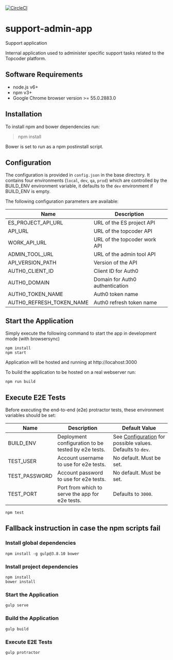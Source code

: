[![CircleCI](https://circleci.com/gh/topcoder-platform/admin-app.svg?style=svg)](https://circleci.com/gh/topcoder-platform/admin-app)
# support-admin-app
Support application

Internal application used to administer specific support tasks related to the Topcoder platform.

## Software Requirements

- node.js v6+
- npm v3+
- Google Chrome browser version >= 55.0.2883.0

## Installation

To install npm and bower dependencies run:

> npm install

Bower is set to run as a npm postinstall script.

## Configuration

The configuration is provided in `config.json` in the base directory.
It contains four environments (`local`, `dev`, `qa`, `prod`) which are controlled by the BUILD_ENV environment variable,
it defaults to the `dev` environment if BUILD_ENV is empty.

The following configuration parameters are available:

| Name                     | Description                     |
|--------------------------|---------------------------------|
| ES_PROJECT_API_URL       | URL of the ES project API       |
| API_URL                  | URL of the topcoder API         |
| WORK_API_URL             | URL of the topcoder work API    |
| ADMIN_TOOL_URL           | URL of the admin tool API       |
| API_VERSION_PATH         | Version of the API              |
| AUTH0_CLIENT_ID          | Client ID for Auth0             |
| AUTH0_DOMAIN             | Domain for Auth0 authentication |
| AUTH0_TOKEN_NAME         | Auth0 token name                |
| AUTH0_REFRESH_TOKEN_NAME | Auth0 refresh token name        |

## Start the Application

Simply execute the following command to start the app in development mode (with browsersync)
```
npm install
npm start
```
Application will be hosted and running at http://locahost:3000

To build the application to be hosted on a real webserver run:
```
npm run build
```

## Execute E2E Tests

Before executing the end-to-end (e2e) protractor tests, these environment variables should be set:

| Name | Description | Default Value |
| --- | --- | --- |
| BUILD_ENV | Deployment configuration to be tested by e2e tests. | See [Configuration](#configuration) for possible values. Defaults to `dev`. |
| TEST_USER | Account username to use for e2e tests. | No default. Must be set. |
| TEST_PASSWORD | Account password to use for e2e tests. | No default. Must be set. |
| TEST_PORT | Port from which to serve the app for e2e tests. | Defaults to `3000`. |

```npm test```

## Fallback instruction in case the npm scripts fail

### Install global dependencies

```npm install -g gulp@3.8.10 bower```

### Install project dependencies

```
npm install
bower install
```

### Start the Application

```gulp serve```

### Build the Application

```gulp build```

### Execute E2E Tests

```gulp protractor```
